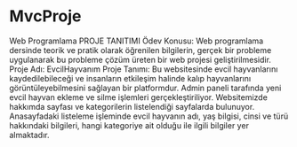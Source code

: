 # MvcProje
Web Programlama 
PROJE TANITIMI
Ödev Konusu: Web programlama dersinde teorik ve pratik olarak öğrenilen bilgilerin, gerçek bir probleme uygulanarak bu probleme çözüm üreten bir web projesi geliştirilmesidir.
Proje Adı: EvcilHayvanım
Proje Tanımı: 
Bu websitesinde evcil hayvanlarını kaydedilebileceği ve insanların etkileşim halinde kalıp hayvanlarını görüntüleyebilmesini sağlayan bir platformdur. Admin paneli tarafında yeni evcil hayvan ekleme ve silme işlemleri gerçekleştiriliyor. Websitemizde hakkımda sayfası ve kategorilerin listelendiği sayfalarda bulunuyor. Anasayfadaki listeleme işleminde evcil hayvanın adı, yaş bilgisi, cinsi ve türü hakkındaki bilgileri, hangi kategoriye ait olduğu ile ilgili bilgiler yer almaktadır. 

